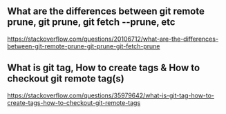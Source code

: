 ## What are the differences between git remote prune, git prune, git fetch --prune, etc

https://stackoverflow.com/questions/20106712/what-are-the-differences-between-git-remote-prune-git-prune-git-fetch-prune


## What is git tag, How to create tags & How to checkout git remote tag(s)

https://stackoverflow.com/questions/35979642/what-is-git-tag-how-to-create-tags-how-to-checkout-git-remote-tags